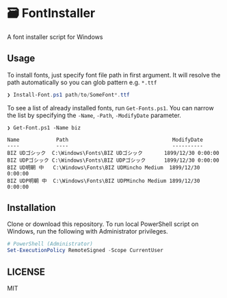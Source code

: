 # 🗃️ FontInstaller

A font installer script for Windows

## Usage

To install fonts, just specify font file path in first argument.
It will resolve the path automatically so you can glob pattern e.g. `*.ttf`

```powershell
❯ Install-Font.ps1 path/to/SomeFont*.ttf
```

To see a list of already installed fonts, run `Get-Fonts.ps1`.
You can narrow the list by specifying the `-Name`, `-Path`, `-ModifyDate` parameter.

```
❯ Get-Font.ps1 -Name biz

Name            Path                                  ModifyDate
----            ----                                  ----------
BIZ UDゴシック  C:\Windows\Fonts\BIZ UDゴシック       1899/12/30 0:00:00
BIZ UDPゴシック C:\Windows\Fonts\BIZ UDPゴシック      1899/12/30 0:00:00
BIZ UD明朝 中   C:\Windows\Fonts\BIZ UDMincho Medium  1899/12/30 0:00:00
BIZ UDP明朝 中  C:\Windows\Fonts\BIZ UDPMincho Medium 1899/12/30 0:00:00
```

## Installation

Clone or download this repository. 
To run local PowerShell script on Windows, run the following with Administrator privileges.

```powershell
# PowerShell (Administrator)
Set-ExecutionPolicy RemoteSigned -Scope CurrentUser
```

## LICENSE

MIT
